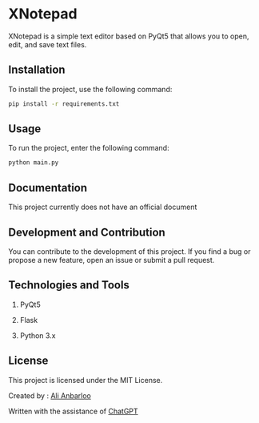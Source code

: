 # XNotepad

XNotepad is a simple text editor based on PyQt5 that allows you to open, edit, and save text files.

## Installation

To install the project, use the following command:

```bash
pip install -r requirements.txt
```
## Usage
To run the project, enter the following command:
```bash
python main.py
```
## Documentation
This project currently does not have an official document
## Development and Contribution
You can contribute to the development of this project. If you find a bug or propose a new feature, open an issue or submit a pull request.
## Technologies and Tools
1. PyQt5

2. Flask

3. Python 3.x
## License
This project is licensed under the MIT License.


Created by : [Ali Anbarloo]( https://github.com/AliAnbarloo)


Written with the assistance of  [ChatGPT](https://Chat.OpenAi.com)